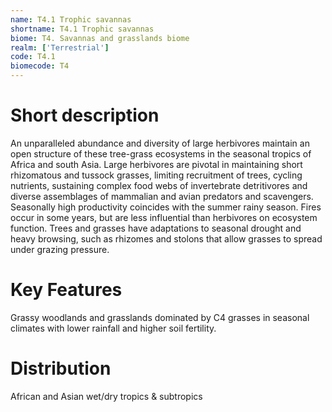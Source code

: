 ```yaml
---
name: T4.1 Trophic savannas
shortname: T4.1 Trophic savannas
biome: T4. Savannas and grasslands biome
realm: ['Terrestrial']
code: T4.1
biomecode: T4
---
```

# Short description

An unparalleled abundance and diversity of large herbivores maintain an open structure of these tree-grass ecosystems in the seasonal tropics of Africa and south Asia. Large herbivores are pivotal in maintaining short rhizomatous and tussock grasses, limiting recruitment of trees, cycling nutrients, sustaining complex food webs of invertebrate detritivores and diverse assemblages of mammalian and avian predators and scavengers. Seasonally high productivity coincides with the summer rainy season. Fires occur in some years, but are less influential than herbivores on ecosystem function. Trees and grasses have adaptations to seasonal drought and heavy browsing, such as rhizomes and stolons that allow grasses to spread under grazing pressure.

# Key Features

Grassy woodlands and grasslands dominated by C4 grasses in seasonal climates with lower rainfall and higher soil fertility.

# Distribution

African and Asian wet/dry tropics & subtropics
